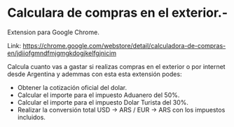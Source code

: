 # Calculara de compras en el exterior.-

Extension para Google Chrome.

Link: https://chrome.google.com/webstore/detail/calculadora-de-compras-en/jdiiofgmndfmjgmgkdogjkelfgjnicim


Calcula cuanto vas a gastar si realizas compras en el exterior o por internet desde Argentina y ademmas con esta esta extensión podes:

- Obtener la cotización oficial del dolar.
- Calcular el importe para el impuesto Aduanero del 50%.
- Calcular el importe para el impuesto Dolar Turista del 30%.
- Realizar la conversión total USD -> ARS / EUR -> ARS con los impuestos incluidos.
